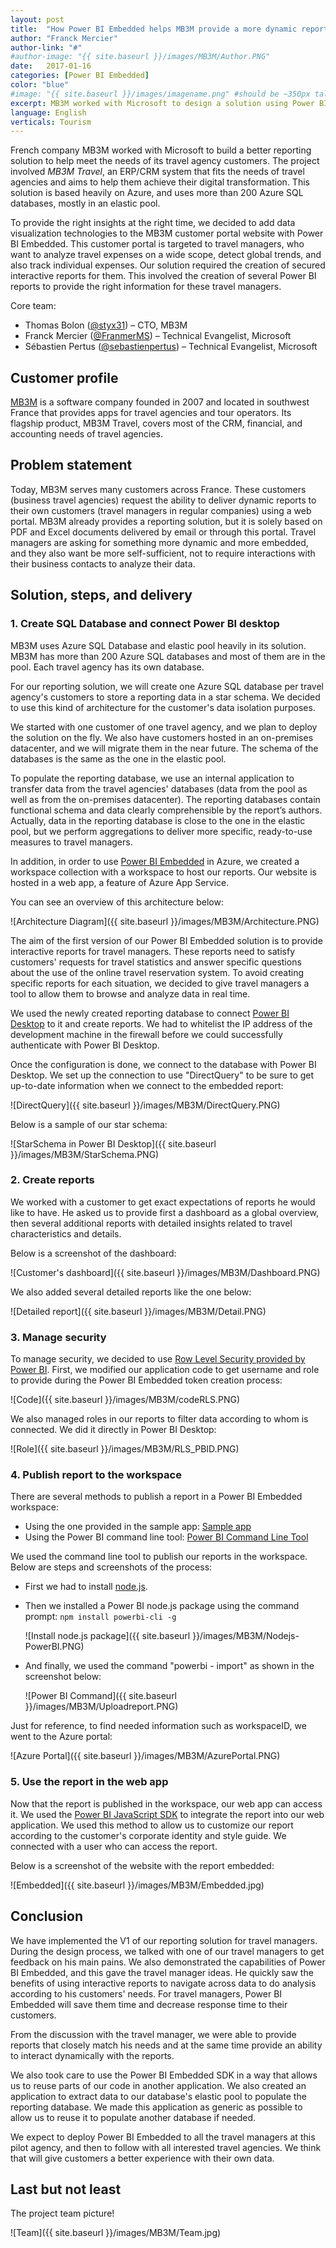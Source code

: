 ```yaml
---
layout: post
title:  "How Power BI Embedded helps MB3M provide a more dynamic reporting solution to its customers"
author: "Franck Mercier"
author-link: "#"
#author-image: "{{ site.baseurl }}/images/MB3M/Author.PNG"
date:   2017-01-16
categories: [Power BI Embedded]
color: "blue"
#image: "{{ site.baseurl }}/images/imagename.png" #should be ~350px tall -->
excerpt: MB3M worked with Microsoft to design a solution using Power BI Embedded that enhances a customer portal website and improves reporting options for travel agencies.    
language: English
verticals: Tourism
---
```


French company MB3M worked with Microsoft to build a better reporting solution to help meet the needs of its travel agency customers. The project involved *MB3M Travel*, an ERP/CRM system that fits the needs of travel agencies and aims to help them achieve their digital transformation. This solution is based heavily on Azure, and uses more than 200 Azure SQL databases, mostly in an elastic pool. 

To provide the right insights at the right time, we decided to add data visualization technologies to the MB3M customer portal website with Power BI Embedded. This customer portal is targeted to travel managers, who want to analyze travel expenses on a wide scope, detect global trends, and also track individual expenses. Our solution required the creation of secured interactive reports for them. This involved the creation of several Power BI reports to provide the right information for these travel managers.

Core team:

- Thomas Bolon ([@styx31](https://twitter.com/styx31)) – CTO, MB3M
- Franck Mercier ([@FranmerMS](https://twitter.com/FranmerMS)) – Technical Evangelist, Microsoft
- Sébastien Pertus ([@sebastienpertus](https://twitter.com/@sebastienpertus)) – Technical Evangelist, Microsoft

## Customer profile ##

[MB3M](http://www.mb3m.fr/) is a software company founded in 2007 and located in southwest France that provides apps for travel agencies and tour operators. Its flagship product, MB3M Travel, covers most of the CRM, financial, and accounting needs of travel agencies.

## Problem statement ##

Today, MB3M serves many customers across France. These customers (business travel agencies) request the ability to deliver dynamic reports to their own customers (travel managers in regular companies) using a web portal. MB3M already provides a reporting solution, but it is solely based on PDF and Excel documents delivered by email or through this portal. Travel managers are asking for something more dynamic and more embedded, and they also want be more self-sufficient, not to require interactions with their business contacts to analyze their data.
 
## Solution, steps, and delivery ##

### 1. Create SQL Database and connect Power BI desktop ###

MB3M uses Azure SQL Database and elastic pool heavily in its solution. MB3M has more than 200 Azure SQL databases and most of them are in the pool. Each travel agency has its own database.

For our reporting solution, we will create one Azure SQL database per travel agency's customers to store a reporting data in a star schema. We decided to use this kind of architecture for the customer's data isolation purposes.

We started with one customer of one travel agency, and we plan to deploy the solution on the fly. We also have customers hosted in an on-premises datacenter, and we will migrate them in the near future. The schema of the databases is the same as the one in the elastic pool.

To populate the reporting database, we use an internal application to transfer data from the travel agencies' databases (data from the pool as well as from the on-premises datacenter). The reporting databases contain functional schema and data clearly comprehensible by the report’s authors. Actually, data in the reporting database is close to the one in the elastic pool, but we perform aggregations to deliver more specific, ready-to-use measures to travel managers.

In addition, in order to use [Power BI Embedded](https://azure.microsoft.com/en-us/services/power-bi-embedded/) in Azure, we created a workspace collection with a workspace to host our reports. Our website is hosted in a web app, a feature of Azure App Service.

You can see an overview of this architecture below:

![Architecture Diagram]({{ site.baseurl }}/images/MB3M/Architecture.PNG)


The aim of the first version of our Power BI Embedded solution is to provide interactive reports for travel managers. These reports need to satisfy customers' requests for travel statistics and answer specific questions about the use of the online travel reservation system. To avoid creating specific reports for each situation, we decided to give travel managers a tool to allow them to browse and analyze data in real time.

We used the newly created reporting database to connect [Power BI Desktop](https://powerbi.microsoft.com/en-us/desktop/) to it and create reports. We had to whitelist the IP address of the development machine in the firewall before we could successfully authenticate with Power BI Desktop.

Once the configuration is done, we connect to the database with Power BI Desktop. We set up the connection to use "DirectQuery" to be sure to get up-to-date information when we connect to the embedded report:

![DirectQuery]({{ site.baseurl }}/images/MB3M/DirectQuery.PNG)


Below is a sample of our star schema:

![StarSchema in Power BI Desktop]({{ site.baseurl }}/images/MB3M/StarSchema.PNG)


### 2. Create reports ###

We worked with a customer to get exact expectations of reports he would like to have. He asked us to provide first a dashboard as a global overview, then several additional reports with detailed insights related to travel characteristics and details.

Below is a screenshot of the dashboard:

![Customer's dashboard]({{ site.baseurl }}/images/MB3M/Dashboard.PNG)


We also added several detailed reports like the one below:

![Detailed report]({{ site.baseurl }}/images/MB3M/Detail.PNG)


### 3. Manage security ###

To manage security, we decided to use [Row Level Security provided by Power BI](https://docs.microsoft.com/en-us/azure/power-bi-embedded/power-bi-embedded-rls). First, we modified our application code to get username and role to provide during the Power BI Embedded token creation process:

![Code]({{ site.baseurl }}/images/MB3M/codeRLS.PNG)


We also managed roles in our reports to filter data according to whom is connected. We did it directly in Power BI Desktop:

![Role]({{ site.baseurl }}/images/MB3M/RLS_PBID.PNG)


### 4. Publish report to the workspace ###

There are several methods to publish a report in a Power BI Embedded workspace:

- Using the one provided in the sample app: [Sample app](https://github.com/Azure-Samples/power-bi-embedded-integrate-report-into-web-app/)
- Using the Power BI command line tool: [Power BI Command Line Tool](https://github.com/Microsoft/PowerBI-Cli)

We used the command line tool to publish our reports in the workspace. Below are steps and screenshots of the process:

- First we had to install [node.js](https://nodejs.org/en/).
- Then we installed a Power BI node.js package using the command prompt: `npm install powerbi-cli -g`

  ![Install node.js package]({{ site.baseurl }}/images/MB3M/Nodejs-PowerBI.PNG)
  
- And finally, we used the command "powerbi - import" as shown in the screenshot below:

  ![Power BI Command]({{ site.baseurl }}/images/MB3M/Uploadreport.PNG)
  

Just for reference, to find needed information such as workspaceID, we went to the Azure portal:

![Azure Portal]({{ site.baseurl }}/images/MB3M/AzurePortal.PNG)


### 5. Use the report in the web app ###

Now that the report is published in the workspace, our web app can access it. We used the [Power BI JavaScript SDK](https://github.com/Microsoft/PowerBI-JavaScript/wiki/Embedding-Basics) to integrate the report into our web application. We used this method to allow us to customize our report according to the customer's corporate identity and style guide. We connected with a user who can access the report. 

Below is a screenshot of the website with the report embedded:

![Embedded]({{ site.baseurl }}/images/MB3M/Embedded.jpg)

 
## Conclusion ##

We have implemented the V1 of our reporting solution for travel managers. During the design process, we talked with one of our travel managers to get feedback on his main pains. We also demonstrated the capabilities of Power BI Embedded, and this gave the travel manager ideas. He quickly saw the benefits of using interactive reports to navigate across data to do analysis according to his customers' needs. For travel managers, Power BI Embedded will save them time and decrease response time to their customers.

From the discussion with the travel manager, we were able to provide reports that closely match his needs and at the same time provide an ability to interact dynamically with the reports.

We also took care to use the Power BI Embedded SDK in a way that allows us to reuse parts of our code in another application. We also created an application to extract data to our database's elastic pool to populate the reporting database. We made this application as generic as possible to allow us to reuse it to populate another database if needed.

We expect to deploy Power BI Embedded to all the travel managers at this pilot agency, and then to follow with all interested travel agencies. We think that will give customers a better experience with their own data.

## Last but not least ##

The project team picture!

![Team]({{ site.baseurl }}/images/MB3M/Team.jpg)



<!-- ## Additional resources ## -->

<!-- In this section, include a list of links to resources that complement your story, including (but not limited to) the following: -->

<!--- Documentation -->

<!--- Blog posts -->

<!--- GitHub repos -->

<!--- Etc… -->




 
